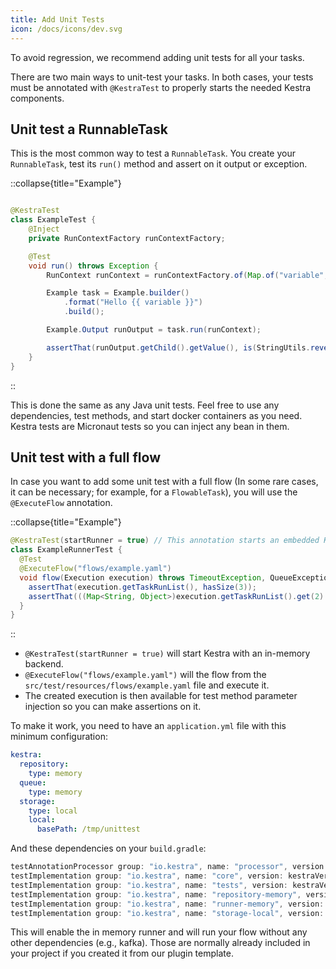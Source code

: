 ```yaml
---
title: Add Unit Tests
icon: /docs/icons/dev.svg
---
```


To avoid regression, we recommend adding unit tests for all your tasks.

There are two main ways to unit-test your tasks. In both cases, your tests must be annotated with `@KestraTest` to properly starts the needed Kestra components.

## Unit test a RunnableTask

This is the most common way to test a `RunnableTask`. You create your `RunnableTask`, test its `run()` method and assert on it output or exception.

::collapse{title="Example"}

```java

@KestraTest
class ExampleTest {
    @Inject
    private RunContextFactory runContextFactory;

    @Test
    void run() throws Exception {
        RunContext runContext = runContextFactory.of(Map.of("variable", "John Doe"));

        Example task = Example.builder()
            .format("Hello {{ variable }}")
            .build();

        Example.Output runOutput = task.run(runContext);

        assertThat(runOutput.getChild().getValue(), is(StringUtils.reverse("Hello John Doe")));
    }
}
```
::

This is done the same as any Java unit tests. Feel free to use any dependencies, test methods, and start docker containers as you need.
Kestra tests are Micronaut tests so you can inject any bean in them.


## Unit test with a full flow

In case you want to add some unit test with a full flow (In some rare cases, it can be necessary; for example, for a `FlowableTask`), you will use the `@ExecuteFlow` annotation.

::collapse{title="Example"}
```java
@KestraTest(startRunner = true) // This annotation starts an embedded Kestra for tests
class ExampleRunnerTest {
  @Test
  @ExecuteFlow("flows/example.yaml")
  void flow(Execution execution) throws TimeoutException, QueueException {
    assertThat(execution.getTaskRunList(), hasSize(3));
    assertThat(((Map<String, Object>)execution.getTaskRunList().get(2).getOutputs().get("child")).get("value"), is("task-id"));
  }
}
```
::

- `@KestraTest(startRunner = true)` will start Kestra with an in-memory backend.
- `@ExecuteFlow("flows/example.yaml")` will  the flow from the `src/test/resources/flows/example.yaml` file and execute it.
- The created execution is then available for test method parameter injection so you can make assertions on it.

To make it work, you need to have an `application.yml` file with this minimum configuration:

```yaml
kestra:
  repository:
    type: memory
  queue:
    type: memory
  storage:
    type: local
    local:
      basePath: /tmp/unittest
```

And these dependencies on your `build.gradle`:
```groovy
testAnnotationProcessor group: "io.kestra", name: "processor", version: kestraVersion
testImplementation group: "io.kestra", name: "core", version: kestraVersion
testImplementation group: "io.kestra", name: "tests", version: kestraVersion
testImplementation group: "io.kestra", name: "repository-memory", version: kestraVersion
testImplementation group: "io.kestra", name: "runner-memory", version: kestraVersion
testImplementation group: "io.kestra", name: "storage-local", version: kestraVersion
```

This will enable the in memory runner and will run your flow without any other dependencies (e.g., kafka).
Those are normally already included in your project if you created it from our plugin template.